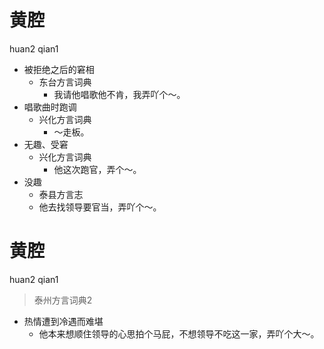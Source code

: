 # 黄腔
huan2 qian1
+ 被拒绝之后的窘相
  * 东台方言词典
    - 我请他唱歌他不肯，我弄吖个～。
+ 唱歌曲时跑调
  * 兴化方言词典
    - ～走板。
+ 无趣、受窘
  * 兴化方言词典
    - 他这次跑官，弄个～。
+ 没趣
  * 泰县方言志
  - 他去找领导要官当，弄吖个～。


# 黄腔
huan2 qian1
> 泰州方言词典2
- 热情遭到冷遇而难堪
  - 他本来想顺住领导的心思拍个马屁，不想领导不吃这一家，弄吖个大～。